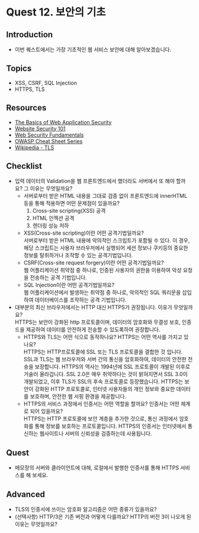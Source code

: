 # Quest 12. 보안의 기초

## Introduction

- 이번 퀘스트에서는 가장 기초적인 웹 서비스 보안에 대해 알아보겠습니다.

## Topics

- XSS, CSRF, SQL Injection
- HTTPS, TLS

## Resources

- [The Basics of Web Application Security](https://martinfowler.com/articles/web-security-basics.html)
- [Website Security 101](https://spyrestudios.com/web-security-101/)
- [Web Security Fundamentals](https://www.shopify.com.ng/partners/blog/web-security-2018)
- [OWASP Cheat Sheet Series](https://cheatsheetseries.owasp.org/)
- [Wikipedia - TLS](https://en.wikipedia.org/wiki/Transport_Layer_Security)

## Checklist

- 입력 데이터의 Validation을 웹 프론트엔드에서 했더라도 서버에서 또 해야 할까요? 그 이유는 무엇일까요?
  - 서버로부터 받은 HTML 내용을 그대로 검증 없이 프론트엔드에 innerHTML 등을 통해 적용하면 어떤 문제점이 있을까요?
    1. Cross-site scripting(XSS) 공격
    2. HTML 인젝션 공격
    3. 렌더링 성능 저하
  - XSS(Cross-site scripting)이란 어떤 공격기법일까요?  
    서버로부터 받은 HTML 내용에 악의적인 스크립트가 포함될 수 있다. 이 경우, 해당 스크립트는 사용자 브라우저에서 실행되어 세션 정보나 쿠키등의 중요한 정보를 탈취하거나 조작할 수 있는 공격기법입니다.
  - CSRF(Cross-site request forgery)이란 어떤 공격기법일까요?  
    웹 어플리케이션 취약점 중 하나로, 인증된 사용자의 권한을 이용하여 악성 요청을 전송하는 공격 기법입니다.
  - SQL Injection이란 어떤 공격기법일까요?  
    웹 어플리케이션에서 발생하는 취약점 중 하나로, 악의적인 SQL 쿼리문을 삽입하여 데이터베이스를 조작하는 공격 기법입니다.
- 대부분의 최신 브라우저에서는 HTTP 대신 HTTPS가 권장됩니다. 이유가 무엇일까요?  
  HTTPS는 보안이 강화된 http 프로토콜이며, 데이터의 암호화와 무결성 보호, 인증 드을 제공하여 데이터를 안전하게 전송할 수 있도록하여 권장합니다.
  - HTTPS와 TLS는 어떤 식으로 동작하나요? HTTPS는 어떤 역사를 가지고 있나요?  
    HTTPS는 HTTP프로토콜에 SSL 또는 TLS 프로토콜을 결합한 것 입니다. SSL과 TLS는 웹 브라우저와 서버 간의 통신을 암호화하여, 데이터의 안전한 전송을 보장합니다. HTTPS의 역사는 1994년에 SSL 프로토콜이 개발된 이후로 거술러 올라갑니다. SSL 2.0은 매우 취약하다는 것이 밝혀지면서 SSL 3.0이 개발되었고, 이후 TLS가 SSL의 후속 프로토콜로 등장했습니다. HTTPS는 보안이 강화된 HTTP 프로토콜로, 인터넷 사용자들의 개인 정보와 중요한 데이터를 보호하며, 안전한 웹 서핑 환경을 제공합니다.
  - HTTPS의 서비스 과정에서 인증서는 어떤 역할을 할까요? 인증서는 어떤 체계로 되어 있을까요?  
    HTTPS는 HTTP 프로토콜에 보안 계층을 추가한 것으로, 통신 과정에서 암호화를 통해 정보를 보호하는 프로토콜입니다. HTTPS의 인증서는 인터넷에서 통신하는 웹사이트나 서버의 신뢰성을 검증하는데 사용됩니다.

## Quest

- 메모장의 서버와 클라이언트에 대해, 로컬에서 발행한 인증서를 통해 HTTPS 서비스를 해 보세요.

## Advanced

* TLS의 인증서에 쓰이는 암호화 알고리즘은 어떤 종류가 있을까요?
* (선택사항) HTTP/3은 기존 버전과 어떻게 다를까요? HTTP의 버전 3이 나오게 된 이유는 무엇일까요?
